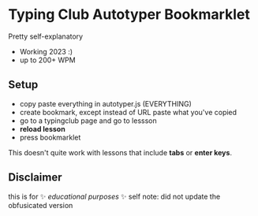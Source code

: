 # Typing Club Autotyper Bookmarklet
Pretty self-explanatory
- Working 2023 :)
- up to 200+ WPM

## Setup
- copy paste everything in autotyper.js (EVERYTHING)
- create bookmark, except instead of URL paste what you've copied
- go to a typingclub page and go to lessson
- **reload lesson**
- press bookmarklet

This doesn't quite work with lessons that include **tabs** or **enter keys**.

## Disclaimer
this is for ✨ *educational purposes* ✨
self note: did not update the obfusicated version
